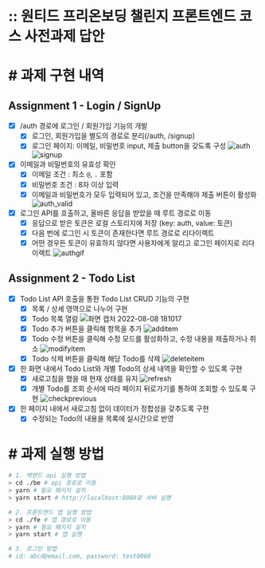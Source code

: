 # :: 원티드 프리온보딩 챌린지 프론트엔드 코스 사전과제 답안

# # 과제 구현 내역

## Assignment 1 - Login / SignUp

- [x] /auth 경로에 로그인 / 회원가입 기능의 개발
  - [x] 로그인, 회원가입을 별도의 경로로 분리(/auth, /signup)
  - [x] 로그인 페이지: 이메일, 비밀번호 input, 제출 button을 갖도록 구성
    ![auth](https://user-images.githubusercontent.com/20578093/183386396-f441cb1d-2d35-45ce-8844-700286e759ec.png)
    ![signup](https://user-images.githubusercontent.com/20578093/183386422-1d45c766-a09e-4400-8099-be6a244be8d5.png)
- [x] 이메일과 비밀번호의 유효성 확인
  - [x] 이메일 조건 : 최소 `@`, `.` 포함
  - [x] 비밀번호 조건 : 8자 이상 입력
  - [x] 이메일과 비밀번호가 모두 입력되어 있고, 조건을 만족해야 제출 버튼이 활성화
  ![auth_valid](https://user-images.githubusercontent.com/20578093/183386411-8826dc88-f0c9-4f49-8b70-1dbe057c4503.png)
- [x] 로그인 API를 호출하고, 올바른 응답을 받았을 때 루트 경로로 이동
  - [x] 응답으로 받은 토큰은 로컬 스토리지에 저장 (key: auth, value: 토큰)
  - [x] 다음 번에 로그인 시 토큰이 존재한다면 루트 경로로 리다이렉트
  - [x] 어떤 경우든 토큰이 유효하지 않다면 사용자에게 알리고 로그인 페이지로 리다이렉트
  ![authgif](https://user-images.githubusercontent.com/20578093/183387486-6822c3ad-3642-4cbb-a31a-d61fca380ff8.gif)

## Assignment 2 - Todo List

- [x] Todo List API 호출을 통한 Todo List CRUD 기능의 구현
  - [x] 목록 / 상세 영역으로 나누어 구현
  - [x] Todo 목록 열람
  ![화면 캡처 2022-08-08 181017](https://user-images.githubusercontent.com/20578093/183386434-6410b7cc-df29-4207-ac5c-7d71382af2f9.png)
  - [x] Todo 추가 버튼을 클릭해 항목을 추가
  ![additem](https://user-images.githubusercontent.com/20578093/183386450-8bdc7e5f-320c-491c-a997-220bb9b23508.gif)
  - [x] Todo 수정 버튼을 클릭해 수정 모드를 활성화하고, 수정 내용을 제출하거나 취소
  ![modifyitem](https://user-images.githubusercontent.com/20578093/183386491-b3dfba3d-1059-469d-89f0-692a314d3409.gif)
  - [x] Todo 삭제 버튼을 클릭해 해당 Todo를 삭제
  ![deleteitem](https://user-images.githubusercontent.com/20578093/183386471-0ad35962-3f4a-4dae-8f8d-1735c1591a65.gif)
- [x] 한 화면 내에서 Todo List와 개별 Todo의 상세 내역을 확인할 수 있도록 구현
  - [x] 새로고침을 했을 때 현재 상태를 유지
  ![refresh](https://user-images.githubusercontent.com/20578093/183386445-5b8383f0-dc15-4825-8447-88b87c7a3f7b.gif)
  - [x] 개별 Todo를 조회 순서에 따라 페이지 뒤로가기를 통하여 조회할 수 있도록 구현
  ![checkprevious](https://user-images.githubusercontent.com/20578093/183386457-bcceb121-57c5-44ba-9d86-bf9247c1b0ce.gif)
- [x] 한 페이지 내에서 새로고침 없이 데이터가 정합성을 갖추도록 구현
  - [x] 수정되는 Todo의 내용을 목록에 실시간으로 반영

# # 과제 실행 방법

```bash
# 1. 백엔드 api 실행 방법
> cd ./be # api 경로로 이동
> yarn # 필요 패키지 설치
> yarn start # http://localhost:8080로 서버 실행

# 2. 프론트엔드 앱 실행 방법
> cd ./fe # 앱 경로로 이동
> yarn # 필요 패키지 설치
> yarn start # 앱 실행

# 3. 로그인 방법
# id: abcd@email.com, password: test0000
```
